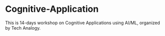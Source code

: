 # Cognitive-Application
This is 14-days workshop on Cognitive Applications using AI/ML, organized by Tech Analogy.

